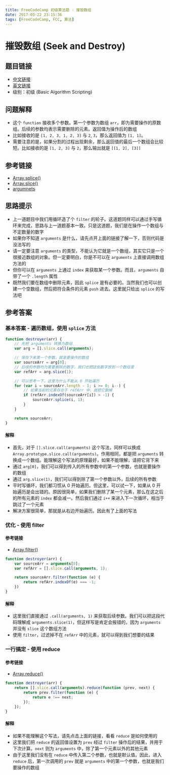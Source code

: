 ```yaml
---
title: FreeCodeCamp 初级算法题 - 摧毁数组
date: 2017-03-22 23:15:36
tags: [FreeCodeCamp, FCC, 算法]
---
```

# 摧毁数组 (Seek and Destroy)

## 题目链接
- [中文链接](https://www.freecodecamp.cn/challenges/seek-and-destroy)
- [英文链接](https://www.freecodecamp.com/challenges/seek-and-destroy)
- 级别：初级 (Basic Algorithm Scripting)

## 问题解释
- 这个 `function` 接收多个参数。第一个参数为数组 `arr`，即为需要操作的原数组。后续的参数均表示需要删除的元素。返回值为操作后的数组
- 比如接收的是 `[1, 2, 3, 1, 2, 3]` 与 `2`, `3`，那么返回值为 `[1, 1]`。
- 需要注意的是，如果分割的过程出现剩余，那么返回值的最后一个数组会比较短。比如接收的是 `[1, 2, 3]` 与 `2`，那么输出就是 `[[1, 2], [3]]`
<!-- more -->

## 参考链接
- [Array.splice()](https://developer.mozilla.org/zh-CN/docs/Web/JavaScript/Reference/Global_Objects/Array/splice)
- [Array.slice()](https://developer.mozilla.org/zh-CN/docs/Web/JavaScript/Reference/Global_Objects/Array/splice)
- [argumnets](https://developer.mozilla.org/zh-CN/docs/Web/JavaScript/Reference/Functions/arguments)

## 思路提示
- 上一道题目中我们用循环造了个 `filter` 的轮子。这道题同样可以通过手写循环来完成，思路与上一道题基本一致。只是这道题，我们是在操作一个数组与不定数量的数字
- 如果你不知道 `arguments` 是什么，请先点开上面的链接了解一下，否则代码是没法写的
- 请一定要注意 `arguments` 的类型，不能认为它就是一个数组，其实它只是一个很接近数组的对象。但一定要明白，你是不可以在 `arguments` 上直接调用数组方法的
- 但你可以在 `arguments` 上通过 `index` 来获取某一个参数。而且，`arguments` 自带了一个 `.length` 属性
- 既然我们要在数组中删除元素，因此 `splice` 是有必要的。当然我们也可以创建一个空数组，然后把符合条件的元素 `push` 进去。这里就只给出 `splice` 的写法吧

## 参考答案
### 基本答案 - 遍历数组，使用 `splice` 方法
```js
function destroyer(arr) {
    // 先把 arguments 转换为数组
    var arg = [].slice.call(arguments);

    // 保存下来第一个参数，就是要操作的数组
    var sourceArr = arg[0];
    // 后续的参数均为需要删除的数字，我们也把这些数字放到一个数组里
    var refArr = arg.slice(1);

    // 可以思考一下，这里为什么不能从 0 开始遍历
    for (var i = sourceArr.length - 1; i >= 0; i--) {
        // 如果当前的元素存在于 refArr 中，就把它删掉
        if (refArr.indexOf(sourceArr[i]) > -1) {
            sourceArr.splice(i, 1);
        }
    }

    return sourceArr;
}
```
#### 解释
- 首先，对于 `[].slice.call(arguments)` 这个写法，同样可以换成 `Array.prototype.slice.call(arguments)`。作用相同，都是把 `arguments` 转换成一个数组。能理解这个写法的原理最好，如果不能理解，请把它背下来
- 通过 `arg[0]`，我们可以得到传入的所有参数中的第一个参数，也就是要操作的数组
- 通过 `arg.slice(1)`，我们可以得到除了第一个参数以外，后续的所有参数
- 平时写循环，我们都习惯从 0 开始遍历。但这里，可以试一下，如果从 0 开始遍历是会出错的。原因很简单，如果我们删除了某一个元素，那么在这之后的所有元素的 `index` 都会减一。然后我们通过 `i++` 来进入下一次循环，相当于跳过了一个元素
- 解决方案很简单，那就是从右边开始遍历。因此有了上面的写法

### 优化 - 使用 filter
#### 参考链接
- [Array.filter()](https://developer.mozilla.org/zh-CN/docs/Web/JavaScript/Reference/Global_Objects/Array/filter)

```js
function destroyer(arr) {
    var sourceArr = arguments[0];
    var refArr = [].slice.call(arguments, 1);

    return sourceArr.filter(function (e) {
        return refArr.indexOf(e) === -1;
    })
}
```
#### 解释
- 这里我们直接通过 `.call(arguments, 1)` 来获取后续参数。我们可以把这段代码理解成 `arguments.slice(1)`，但这样写是肯定会报错的，因为 `arguments` 并没有 `slice` 这个数组方法
- 使用 `filter`，过滤掉不在 `refArr` 中的元素，就可以得到我们想要的结果

### 一行搞定 - 使用 reduce
#### 参考链接
- [Array.reduce()](https://developer.mozilla.org/zh-CN/docs/Web/JavaScript/Reference/Global_Objects/Array/reduce)

```js
function destroyer(arr) {
    return [].slice.call(arguments).reduce(function (prev, next) {
        return prev.filter(function (e) {
            return e !== next;
        });
    });
}
```
#### 解释
- 如果不能理解这个写法，请先点击上面的链接，看看 `reduce` 是如何使用的
- 这里我们把 `reduce` 的返回值设置为 `prev` 经过 `filter` 操作后的结果，并用于下次计算。`next` 则为 `arguments` 中，除了第一个元素以外的其他元素
- 由于这里我们没有在 `reduce` 中传入第二个参数，也就是默认值。因此，进入 `reduce` 后，第一次调用的 `prev` 就是 `arguments` 中的第一个参数，也就是我们要操作的数组
